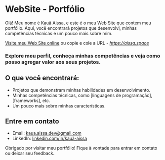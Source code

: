 ﻿# WebSite - Portfólio

Olá! Meu nome é Kauã Aissa, e este é o meu Web Site que contem meu portfólio. Aqui, você encontrará projetos que desenvolvi, minhas competências técnicas e um pouco mais sobre mim.

[Visite meu Web Site online](https://aissa.space)
ou copie e cole a URL - *https://aissa.space*

### Explore meu perfil, conheça minhas competências e veja como posso agregar valor aos seus projetos.

## O que você encontrará:

- Projetos que demonstram minhas habilidades em desenvolvimento.
- Minhas competências técnicas, como [linguagens de programação], [frameworks], etc.
- Um pouco mais sobre minhas características.

## Entre em contato

- Email: [kaua.aissa.dev@gmail.com](mailto:kaua.aissa.dev@gmail.com)
- LinkedIn: [linkedin.com/in/kauã-aissa](https://www.linkedin.com/in/kauã-aissa-b89089343/)

Obrigado por visitar meu portfólio! Fique à vontade para entrar em contato ou deixar seu feedback.
